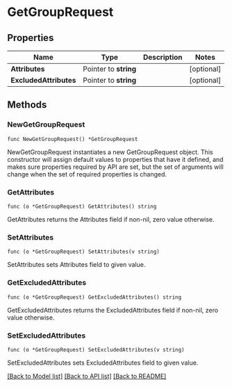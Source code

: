 # GetGroupRequest

## Properties

Name | Type | Description | Notes
------------ | ------------- | ------------- | -------------
**Attributes** | Pointer to **string** |  | [optional] 
**ExcludedAttributes** | Pointer to **string** |  | [optional] 

## Methods

### NewGetGroupRequest

`func NewGetGroupRequest() *GetGroupRequest`

NewGetGroupRequest instantiates a new GetGroupRequest object.
This constructor will assign default values to properties that have it defined,
and makes sure properties required by API are set, but the set of arguments
will change when the set of required properties is changed.

### GetAttributes

`func (o *GetGroupRequest) GetAttributes() string`

GetAttributes returns the Attributes field if non-nil, zero value otherwise.

### SetAttributes

`func (o *GetGroupRequest) SetAttributes(v string)`

SetAttributes sets Attributes field to given value.

### GetExcludedAttributes

`func (o *GetGroupRequest) GetExcludedAttributes() string`

GetExcludedAttributes returns the ExcludedAttributes field if non-nil, zero value otherwise.

### SetExcludedAttributes

`func (o *GetGroupRequest) SetExcludedAttributes(v string)`

SetExcludedAttributes sets ExcludedAttributes field to given value.


[[Back to Model list]](../README.md#documentation-for-models) [[Back to API list]](../README.md#documentation-for-api-endpoints) [[Back to README]](../README.md)


